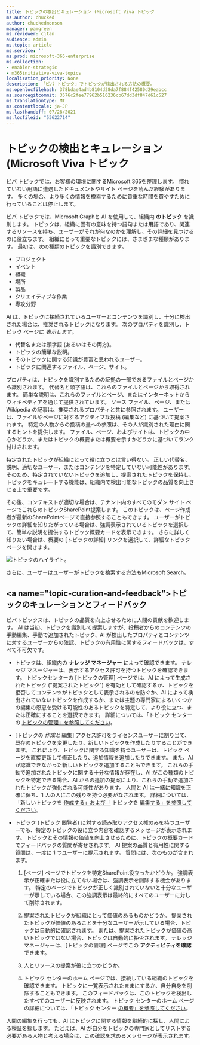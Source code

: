 ```yaml
---
title: トピックの検出とキュレーション (Microsoft Viva トピック
ms.author: chucked
author: chuckedmonson
manager: pamgreen
ms.reviewer: cjtan
audience: admin
ms.topic: article
ms.service: ''
ms.prod: microsoft-365-enterprise
ms.collection:
- enabler-strategic
- m365initiative-viva-topics
localization_priority: None
description: 「ビバ トピック」でトピックが検出される方法の概要。
ms.openlocfilehash: 378bdae4ad4b8104d28da7f884f42580d29eabcc
ms.sourcegitcommit: 3576c2fee77962b516236cb67dd3df847d61c527
ms.translationtype: MT
ms.contentlocale: ja-JP
ms.lasthandoff: 07/28/2021
ms.locfileid: "53622714"
---
```

# <a name="topic-discovery-and-curation-in-microsoft-viva-topics"></a>トピックの検出とキュレーション (Microsoft Viva トピック 

ビバ トピックでは、お客様の環境に関するMicrosoft 365を整理します。 慣れていない用語に遭遇したドキュメントやサイト ページを読んだ経験があります。 多くの場合、より多くの情報を検索するために貴重な時間を費やすために行っていることは停止します。

ビバ トピックでは、Microsoft Graphと AI を使用して、組織内 **のトピック** を識別します。  トピックは、組織に固有の意味を持つ語句または用語であり、関連するリソースを持ち、ユーザーがそれが何なのかを理解し、その詳細を見つけるのに役立ちます。 組織にとって重要なトピックには、さまざまな種類があります。 最初は、次の種類のトピックを識別できます。

- プロジェクト
- イベント
- 組織
- 場所
- 製品
- クリエイティブな作業
- 専攻分野

AI は、トピックに接続されているユーザーとコンテンツを識別し、十分に検出された場合は、推奨されるトピックになります。 次のプロパティを識別し、トピック ページに *表示します*。

- 代替名または頭字語 (あるいはその両方)。
- トピックの簡単な説明。
- そのトピックに関する知識が豊富と思われるユーザー。
- トピックに関連するファイル、ページ、サイト。

プロパティは、トピックを識別するための証拠の一部であるファイルとページから識別されます。 代替名と頭字語は、これらのファイルとページから取得されます。 簡単な説明は、これらのファイルとページ、またはインターネットからウィキペディアを通じて提供されています。 ソース ファイル、ページ、または Wikipedia の記事は、推奨されるプロパティと共に参照されます。 ユーザーは、ファイルやページに対するアクティブな投稿 (編集など) に基づいて提案されます。 特定の人物からの投稿の量への参照は、その人が識別された理由に関するヒントを提供します。 ファイル、ページ、およびサイトは、トピックの中心かどうか、またはトピックの概要または概要を示すかどうかに基づいてランク付けされます。 

特定されたトピックが組織にとって役に立つとは言い得ない。 正しい代替名、説明、適切なユーザー、またはコンテンツを特定していない可能性があります。 そのため、特定されていないトピックを追加し、提案されたトピックを保持し、トピックをキュレートする機能は、組織内で検出可能なトピックの品質を向上させる上で重要です。

その後、コンテキストが適切な場合は、テナント内のすべてのモダン サイト ページでこれらのトピックSharePoint提案します。 このトピックは、ページ作成者が最新のSharePointページで直接参照することもできます。 ユーザーがトピックの詳細を知りたがっている場合は、強調表示されているトピックを選択して、簡単な説明を提供するトピック概要カードを表示できます。 さらに詳しく知りたい場合は、概要の [トピックの詳細] リンクを選択して、詳細なトピック ページを開きます。

![トピックのハイライト。](../media/knowledge-management/saturn.png) </br>

さらに、ユーザーはユーザーがトピックを検索する方法もMicrosoft Search。

## <a name="topic-curation-and-feedback&quot;></a>トピックのキュレーションとフィードバック

ビバトピックスは、トピックの品質を向上させるために人間の貢献を歓迎します。 AI は当初、トピックを識別して提案しますが、投稿者からのコンテンツの手動編集、手動で追加されたトピック、AI が検出したプロパティとコンテンツに対するユーザーからの確認、トピックの有用性に関するフィードバックは、すべて不可欠です。

- トピックは、組織内の **ナレッジ マネージャー** によって確認できます。 ナレッジ マネージャーは、表示するアクセス許可を持つトピックを確認できます。 トピックセンターの [トピックの管理] ページでは、AI によって生成されたトピック (&quot;提案されたトピック") を有効として確認するか、トピックを拒否してコンテンツがトピックとして表示されるのを防ぐか、AI によって検出されていないトピックを作成するか、または主題の専門家によるいくつかの編集の恩恵を受ける可能性のあるトピックを特定して、より役に立つ、または正確にすることを選択できます。 詳細については、「トピック センターの [トピックの管理」を参照してください](manage-topics.md)。

- [トピックの *作成と* 編集] アクセス許可をライセンスユーザーに割り当て、既存のトピックを変更したり、新しいトピックを作成したりすることができます。 これにより、トピックに関する知識を持つユーザーは、トピック ページを直接更新して修正したり、追加情報を追加したりできます。 また、AI が認識できなかった新しいトピックを追加することもできます。 これらの手動で追加されたトピックに関する十分な情報が存在し、AI がこの種類のトピックを特定できる場合、AI からの追加の提案により、これらの手動で追加されたトピックが強化される可能性があります。 人間と AI は一緒に知識を正確に保ち、1 人の人にこの残りを持つ必要がなされます。 詳細については、「新しいトピックを [作成する」および「](./create-a-topic.md) トピックを [編集する」を参照してください](./edit-a-topic.md)。

- トピック (トピック 閲覧者) に対する読み取りアクセス権のみを持つユーザーでも、特定のトピックの役に立つ内容を確認するメッセージが表示されます。 トピックとその情報の価値を向上させるために、トピックの概要カードでフィードバックの質問が寄せされます。 AI 提案の品質と有用性に関する質問は、一度に 1 つユーザーに提示されます。 質問には、次のものが含まれます。

    1. [ページ] ページでトピックを特定SharePoint役立ったかどうか。 強調表示が正確または役に立てない場合は、強調表示を削除する機会があります。 特定のページでトピックが正しく識別されていないと十分なユーザーが示している場合、この強調表示は最終的にすべてのユーザーに対して削除されます。 

    2. 提案されたトピックが組織にとって価値のあるものかどうか。 提案されたトピックが価値のあることを十分なユーザーが示している場合、トピックは自動的に確認されます。 または、提案されたトピックが価値の高いトピックではない場合、トピックは自動的に拒否されます。 ナレッジ マネージャーは、[トピックの管理] ページでこの **アクティビティを確認** できます。

    3. 人とリソースの提案が役に立つかどうか。

    4. トピック センターのホーム ページでは、接続している組織のトピックを確認できます。 トピックに一覧表示されたままにするか、自分自身を削除することもできます。 このフィードバックは、このトピックを検出したすべてのユーザーに反映されます。 トピック センターのホーム ページの詳細については、「トピック センター [の概要」を参照してください](./topic-center-overview.md)。

人間の編集を行っても、AI はトピックに関する情報を継続的に探し、人間による検証を探します。 たとえば、AI が自分をトピックの専門家としてリストする必要がある人物と考える場合は、この確認を求めるメッセージが表示されます。 


